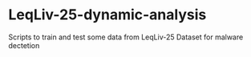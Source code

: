 # LeqLiv-25-dynamic-analysis
Scripts to train and test some data from LeqLiv-25 Dataset for malware dectetion
